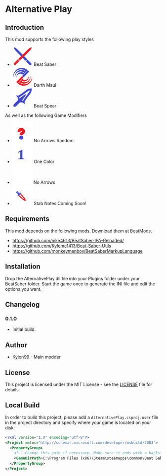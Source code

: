 #  Alternative Play

## Introduction
This mod supports the following play styles
* ![IMG](AlternativePlay/Resources/BeatSaberColored64.png) Beat Saber
* ![IMG](AlternativePlay/Resources/DarthMaulColored64.png) Darth Maul
* ![IMG](AlternativePlay/Resources/BeatSpearColored64.png) Beat Spear

As well as the following Game Modifiers
* ![IMG](AlternativePlay/Resources/NoArrowsRandomColored64.png) No Arrows Random
* ![IMG](AlternativePlay/Resources/OneColorColored64.png) One Color
* ![IMG](AlternativePlay/Resources/NoArrows64.png) No Arrows
* ![IMG](AlternativePlay/Resources/StabNotesColored64.png) Stab Notes Coming Soon!


## Requirements
This mod depends on the following mods.  Download them at [BeatMods](https://beatmods.com).

* https://github.com/nike4613/BeatSaber-IPA-Reloaded/
* https://github.com/Kylemc1413/Beat-Saber-Utils
* https://github.com/monkeymanboy/BeatSaberMarkupLanguage

## Installation

Drop the AlternativePlay.dll file into your Plugins folder under your BeatSaber folder.  Start the game once to generate the INI file and edit the options you want.

## Changelog
### 0.1.0
* Initial build. 

## Author
* Kylon99 - Main modder

## License
This project is licensed under the MIT License - see the [LICENSE](LICENSE) file for details.

## Local Build
In order to build this project, please add a `AlternativePlay.csproj.user` file in the project directory and specify where your game is located on your disk:

```xml
<?xml version="1.0" encoding="utf-8"?>
<Project xmlns="http://schemas.microsoft.com/developer/msbuild/2003">
  <PropertyGroup>
    <!-- Change this path if necessary. Make sure it ends with a backslash. -->
    <GameDirPath>C:\Program Files (x86)\Steam\steamapps\common\Beat Saber\</GameDirPath>
  </PropertyGroup>
</Project>
```

